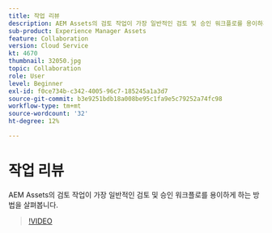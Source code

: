 ```yaml
---
title: 작업 리뷰
description: AEM Assets의 검토 작업이 가장 일반적인 검토 및 승인 워크플로를 용이하게 하는 방법을 살펴봅니다.
sub-product: Experience Manager Assets
feature: Collaboration
version: Cloud Service
kt: 4670
thumbnail: 32050.jpg
topic: Collaboration
role: User
level: Beginner
exl-id: f0ce734b-c342-4005-96c7-185245a1a3d7
source-git-commit: b3e9251bdb18a008be95c1fa9e5c79252a74fc98
workflow-type: tm+mt
source-wordcount: '32'
ht-degree: 12%

---
```


# 작업 리뷰

AEM Assets의 검토 작업이 가장 일반적인 검토 및 승인 워크플로를 용이하게 하는 방법을 살펴봅니다.

>[!VIDEO](https://video.tv.adobe.com/v/32050?quality=12&learn=on)
